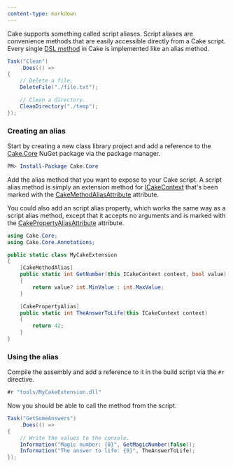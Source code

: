```yaml
---
content-type: markdown
---
```


Cake supports something called script aliases. Script aliases are convenience methods that are easily accessible directly from a Cake script. Every single [DSL method](/dsl) in Cake is implemented like an alias method.

```csharp
Task("Clean")
    .Does(() =>
{
    // Delete a file.
    DeleteFile("./file.txt");

    // Clean a directory.
    CleanDirectory("./temp");
});
```

### Creating an alias

Start by creating a new class library project and add a reference to the [Cake.Core](api://Cake.Core) NuGet package via the package manager.

```powershell
PM> Install-Package Cake.Core
```

Add the alias method that you want to expose to your Cake script. A script alias method is simply an extension method for [ICakeContext](api://T:Cake.Core.ICakeContext) that's been marked with the [CakeMethodAliasAttribute](api://T:Cake.Core.Annotations.CakeMethodAliasAttribute) attribute.

You could also add an script alias property, which works the same way as a script alias method, except that it accepts no arguments and is marked with the [CakePropertyAliasAttribute](api://T:Cake.Core.Annotations.CakePropertyAliasAttribute) attribute.

```csharp
using Cake.Core;
using Cake.Core.Annotations;

public static class MyCakeExtension
{
    [CakeMethodAlias]
    public static int GetNumber(this ICakeContext context, bool value)
    {
        return value? int.MinValue : int.MaxValue;
    }

    [CakePropertyAlias]
    public static int TheAnswerToLife(this ICakeContext context)
    {
        return 42;
    }
}
```

### Using the alias

Compile the assembly and add a reference to it in the build script via the `#r` directive.

```csharp
#r "tools/MyCakeExtension.dll"
```

Now you should be able to call the method from the script.

```csharp
Task("GetSomeAnswers")
    .Does(() =>
{
    // Write the values to the console. 
    Information("Magic number: {0}", GetMagicNumber(false));
    Information("The answer to life: {0}", TheAnswerToLife);
});
```
